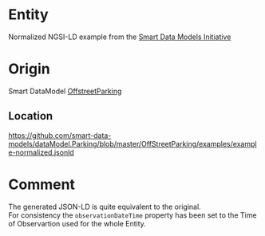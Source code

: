 # Entity

Normalized NGSI-LD example from the [Smart Data Models Initiative](https://smartdatamodels.org/)

# Origin

Smart DataModel [OffstreetParking](https://smart-data-models.github.io/dataModel.Parking/OffStreetParking/examples/example-normalized.jsonld)

## Location

https://github.com/smart-data-models/dataModel.Parking/blob/master/OffStreetParking/examples/example-normalized.jsonld

# Comment

The generated JSON-LD is quite equivalent to the original.<br>
For consistency the `observationDateTime` property has been set to the Time of Observartion used for the whole Entity.

